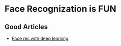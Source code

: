 # Face Recognization is FUN


## Good Articles

- [Face rec with deep learning](https://medium.com/@ageitgey/machine-learning-is-fun-part-4-modern-face-recognition-with-deep-learning-c3cffc121d78)
